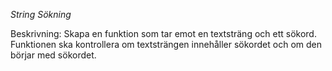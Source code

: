 *String Sökning*

Beskrivning: Skapa en funktion som tar emot en textsträng och 
ett sökord. Funktionen ska kontrollera om textsträngen innehåller 
sökordet och om den börjar med sökordet.